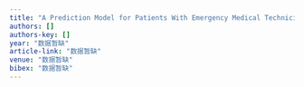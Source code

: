 ```yaml
---
title: "A Prediction Model for Patients With Emergency Medical Technicians Witnessed Out-of-Hospital Cardiac Arrest"
authors: []
authors-key: []
year: "数据暂缺"
article-link: "数据暂缺"
venue: "数据暂缺"
bibex: "数据暂缺"
---
```

